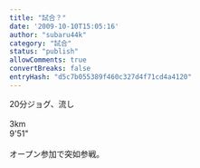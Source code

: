 ```yaml
---
title: "試合？"
date: '2009-10-10T15:05:16'
author: "subaru44k"
category: "試合"
status: "publish"
allowComments: true
convertBreaks: false
entryHash: "d5c7b055389f460c327d4f71cd4a4120"
---
```

20分ジョグ、流し<br>
<br>
3km<br>
9'51"<br>
<br>
オープン参加で突如参戦。
